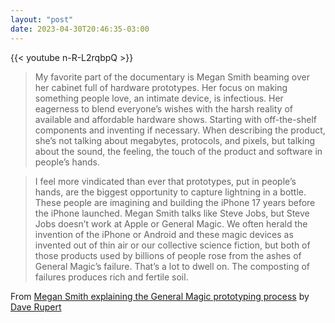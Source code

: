 ```yaml
---
layout: "post"
date: 2023-04-30T20:46:35-03:00
---
```


{{< youtube n-R-L2rqbpQ >}}

> My favorite part of the documentary is Megan Smith beaming over her cabinet full of hardware prototypes. Her focus on making something people love, an intimate device, is infectious. Her eagerness to blend everyone’s wishes with the harsh reality of available and affordable hardware shows. Starting with off-the-shelf components and inventing if necessary. When describing the product, she’s not talking about megabytes, protocols, and pixels, but talking about the sound, the feeling, the touch of the product and software in people’s hands.

> I feel more vindicated than ever that prototypes, put in people’s hands, are the biggest opportunity to capture lightning in a bottle. These people are imagining and building the iPhone 17 years before the iPhone launched. Megan Smith talks like Steve Jobs, but Steve Jobs doesn’t work at Apple or General Magic. We often herald the invention of the iPhone or Android and these magic devices as invented out of thin air or our collective science fiction, but both of those products used by billions of people rose from the ashes of General Magic’s failure. That’s a lot to dwell on. The composting of failures produces rich and fertile soil.

From [Megan Smith explaining the General Magic prototyping process](https://daverupert.com/2022/12/megan-smith-general-magic-prototypes/) by [Dave Rupert](https://daverupert.com/)
